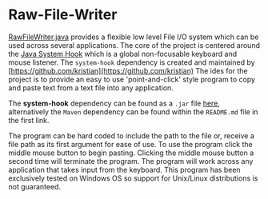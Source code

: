 # Raw-File-Writer

[RawFileWriter.java](https://github.com/RyanMcGrath1/Raw-File-Writer/blob/main/RawFileWriter.java) provides a flexible low level File I/O system which can be used across several applications. The core of the project is centered around the [Java System Hook](https://github.com/kristian/system-hook) which is a global non-focusable keyboard and mouse listener. The `system-hook` dependency is created and maintained by [https://github.com/kristian](https://github.com/kristian) The ides for the project is to provide an easy to use 'point-and-click' style program to copy and paste text from a text file into any application.

The **system-hook** dependency can be found as a `.jar` file [here](https://github.com/kristian/system-hook/releases), alternatively the `Maven` dependency can be found within the `README.md` file in the first link.

The program can be hard coded to include the path to the file or, receive a file path as its first argument for ease of use. To use the program click the middle mouse button to begin pasting. Clicking the middle mouse button a second time will terminate the program. The program will work across any application that takes input from the keyboard. This program has been exclusively tested on Windows OS so support for Unix/Linux distributions is not guaranteed. 
